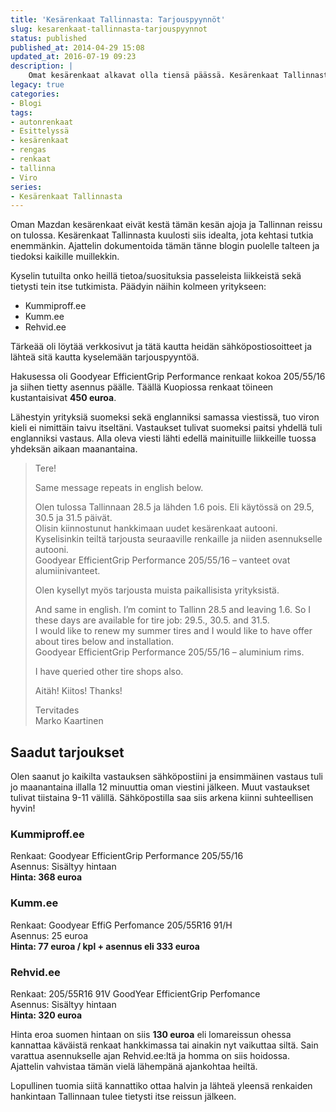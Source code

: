 ```yaml
---
title: 'Kesärenkaat Tallinnasta: Tarjouspyynnöt'
slug: kesarenkaat-tallinnasta-tarjouspyynnot
status: published
published_at: 2014-04-29 15:08
updated_at: 2016-07-19 09:23
description: |
    Omat kesärenkaat alkavat olla tiensä päässä. Kesärenkaat Tallinnasta oli ajatuksen tutkimisen arvoinen idea. Päädyin siis tekemään blogipostauksen tästä.
legacy: true
categories:
- Blogi
tags:
- autonrenkaat
- Esittelyssä
- kesärenkaat
- rengas
- renkaat
- tallinna
- Viro
series:
- Kesärenkaat Tallinnasta
---
```


<p>Oman Mazdan kesärenkaat eivät kestä tämän kesän ajoja ja Tallinnan reissu on tulossa. Kesärenkaat Tallinnasta kuulosti siis idealta, jota kehtasi tutkia enemmänkin. Ajattelin dokumentoida tämän tänne blogin puolelle talteen ja tiedoksi kaikille muillekkin.</p>
<p>Kyselin tutuilta onko heillä tietoa/suosituksia passeleista liikkeistä sekä tietysti tein itse tutkimista. Päädyin näihin kolmeen yritykseen:</p>
<ul>
<li>Kummiproff.ee</li>
<li>Kumm.ee</li>
<li>Rehvid.ee</li>
</ul>
<p>Tärkeää oli löytää verkkosivut ja tätä kautta heidän sähköpostiosoitteet ja lähteä sitä kautta kyselemään tarjouspyyntöä.</p>
<p>Hakusessa oli Goodyear EfficientGrip Performance renkaat kokoa 205/55/16 ja siihen tietty asennus päälle. Täällä Kuopiossa renkaat töineen kustantaisivat <strong>450 euroa</strong>.</p>
<p>Lähestyin yrityksiä suomeksi sekä englanniksi samassa viestissä, tuo viron kieli ei nimittäin taivu itseltäni. Vastaukset tulivat suomeksi paitsi yhdellä tuli englanniksi vastaus. Alla oleva viesti lähti edellä mainituille liikkeille tuossa yhdeksän aikaan maanantaina.</p>
<blockquote><p>Tere!</p>
<p>Same message repeats in english below.</p>
<p>Olen tulossa Tallinnaan 28.5 ja lähden 1.6 pois. Eli käytössä on 29.5, 30.5 ja 31.5 päivät.<br />
Olisin kiinnostunut hankkimaan uudet kesärenkaat autooni. Kyselisinkin teiltä tarjousta seuraaville renkaille ja niiden asennukselle autooni.<br />
Goodyear EfficientGrip Performance 205/55/16 &#8211; vanteet ovat alumiinivanteet.</p>
<p>Olen kysellyt myös tarjousta muista paikallisista yrityksistä.</p>
<p>And same in english. I&#8217;m comint to Tallinn 28.5 and leaving 1.6. So I these days are available for tire job: 29.5., 30.5. and 31.5.<br />
I would like to renew my summer tires and I would like to have offer about tires below and installation.<br />
Goodyear EfficientGrip Performance 205/55/16 &#8211; aluminium rims.</p>
<p>I have queried other tire shops also.</p>
<p>Aitäh! Kiitos! Thanks!</p>
<p>Tervitades<br />
Marko Kaartinen</p></blockquote>
<h2>Saadut tarjoukset</h2>
<p>Olen saanut jo kaikilta vastauksen sähköpostiini ja ensimmäinen vastaus tuli jo maanantaina illalla 12 minuuttia oman viestini jälkeen. Muut vastaukset tulivat tiistaina 9-11 välillä. Sähköpostilla saa siis arkena kiinni suhteellisen hyvin!</p>
<h3>Kummiproff.ee</h3>
<p>Renkaat: Goodyear EfficientGrip Performance 205/55/16<br />
Asennus: Sisältyy hintaan<br />
<strong>Hinta: 368 euroa</strong></p>
<h3>Kumm.ee</h3>
<p>Renkaat: Goodyear EffiG Perfomance 205/55R16 91/H<br />
Asennus: 25 euroa<br />
<strong>Hinta: 77 euroa / kpl + asennus eli 333 euroa</strong></p>
<h3>Rehvid.ee</h3>
<p>Renkaat: 205/55R16 91V GoodYear EfficientGrip Perfomance<br />
Asennus: Sisältyy hintaan<br />
<strong>Hinta: 320 euroa</strong></p>
<p>Hinta eroa suomen hintaan on siis <strong>130 euroa</strong> eli lomareissun ohessa kannattaa käväistä renkaat hankkimassa tai ainakin nyt vaikuttaa siltä. Sain varattua asennukselle ajan Rehvid.ee:ltä ja homma on siis hoidossa. Ajattelin vahvistaa tämän vielä lähempänä ajankohtaa heiltä.</p>
<p>Lopullinen tuomia siitä kannattiko ottaa halvin ja lähteä yleensä renkaiden hankintaan Tallinnaan tulee tietysti itse reissun jälkeen.</p>